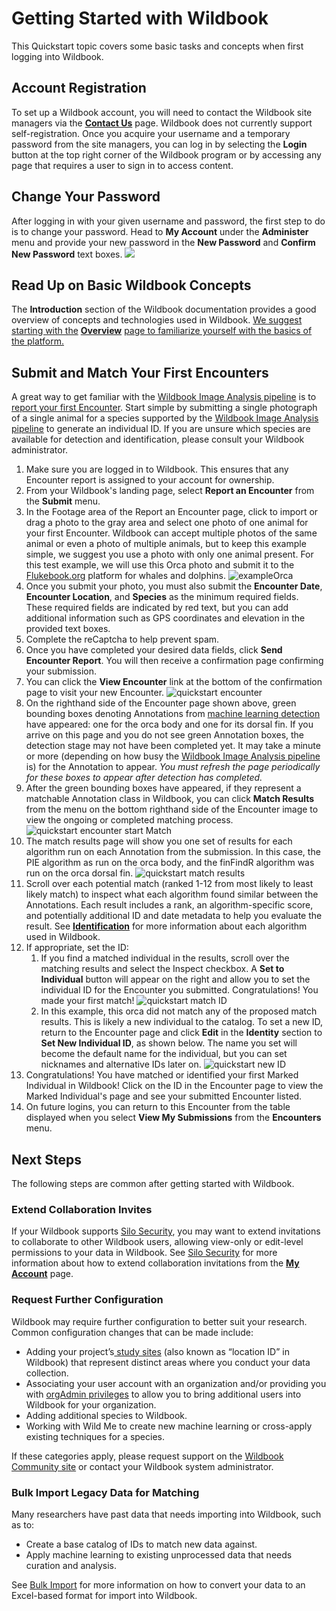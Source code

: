 # Getting Started with Wildbook

This Quickstart topic covers some basic tasks and concepts when first logging into Wildbook.

## Account Registration

To set up a Wildbook account, you will need to contact the Wildbook site managers via the **[Contact Us](https://www.wildme.org/contact-us.html)** page. Wildbook does not currently support self-registration. Once you acquire your username and a temporary password from the site managers, you can log in by selecting the **Login** button at the top right corner of the Wildbook program or by accessing any page that requires a user to sign in to access content.

## Change Your Password

After logging in with your given username and password, the first step to do is to change your password. Head to **My Account** under the **Administer** menu and provide your new password in the **New Password** and **Confirm New Password** text boxes.
![](../assets/images/wb-myaccount-interface.png)

## Read Up on Basic Wildbook Concepts

The **Introduction** section of the Wildbook documentation provides a good overview of concepts and technologies used in Wildbook. [We suggest starting with the](https://docs.wildme.org/product-docs/en/wildbook/introduction/) **[Overview](https://docs.wildme.org/product-docs/en/wildbook/introduction/)** [page to familiarize yourself with the basics of the platform.](https://docs.wildme.org/product-docs/en/wildbook/introduction/)

## Submit and Match Your First Encounters

A great way to get familiar with the [Wildbook Image Analysis pipeline](https://docs.wildme.org/product-docs/en/wildbook/introduction/image-analysis-pipeline/) is to [report your first Encounter](https://docs.wildme.org/product-docs/en/wildbook/data/report-an-encounter/). Start simple by submitting a single photograph of a single animal for a species supported by the [Wildbook Image Analysis pipeline](https://docs.wildme.org/product-docs/en/wildbook/introduction/image-analysis-pipeline/) to generate an individual ID. If you are unsure which species are available for detection and identification, please consult your Wildbook administrator.

1. Make sure you are logged in to Wildbook. This ensures that any Encounter report is assigned to your account for ownership.
2. From your Wildbook's landing page, select **Report an Encounter** from the **Submit** menu.
3. In the Footage area of the Report an Encounter page, click to import or drag a photo to the gray area and select one photo of one animal for your first Encounter. Wildbook can accept multiple photos of the same animal or even a photo of multiple animals, but to keep this example simple, we suggest you use a photo with only one animal present. For this test example, we will use this Orca photo and submit it to the [Flukebook.org](https://www.flukebook.org) platform for whales and dolphins.
    ![exampleOrca](../assets/images/orca.png)
4. Once you submit your photo, you must also submit the **Encounter Date**, **Encounter Location**, and **Species** as the minimum required fields. These required fields are indicated by red text, but you can add additional information such as GPS coordinates and elevation in the provided text boxes.
5. Complete the reCaptcha to help prevent spam.
6. Once you have completed your desired data fields, click **Send Encounter Report**. You will then receive a confirmation page confirming your submission.
7. You can click the **View Encounter** link at the bottom of the confirmation page to visit your new Encounter.
    ![quickstart encounter](../assets/images/wb-orca-encounter.png)
8. On the righthand side of the Encounter page shown above, green bounding boxes denoting Annotations from [machine learning detection](https://docs.wildme.org/product-docs/en/wildbook/introduction/image-analysis-pipeline/#detection) have appeared: one for the orca body and one for its dorsal fin. If you arrive on this page and you do not see green Annotation boxes, the detection stage may not have been completed yet. It may take a minute or more (depending on how busy the [Wildbook Image Analysis pipeline ](https://docs.wildme.org/product-docs/en/wildbook/introduction/image-analysis-pipeline/#image-analysis-pipeline)is) for the Annotation to appear. *You must refresh the page periodically for these boxes to appear after detection has completed.*
9. After the green bounding boxes have appeared, if they represent a matchable Annotation class in Wildbook, you can click **Match Results** from the menu on the bottom righthand side of the Encounter image to view the ongoing or completed matching process.
    ![quickstart encounter start Match](../assets/images/wb-orca-encounter-match-menu.png)
10. The match results page will show you one set of results for each algorithm run on each Annotation from the submission. In this case, the PIE algorithm as run on the orca body, and the finFindR algorithm was run on the orca dorsal fin.
    ![quickstart match results](../assets/images/wb-orca-matchresults.png)
11. Scroll over each potential match (ranked 1-12 from most likely to least likely match) to inspect what each algorithm found similar between the Annotations. Each result includes a rank, an algorithm-specific score, and potentially additional ID and date metadata to help you evaluate the result. See **[Identification](https://docs.wildme.org/product-docs/en/wildbook/introduction/image-analysis-pipeline/#identification)** for more information about each algorithm used in Wildbook.
12. If appropriate, set the ID:
    1. If you find a matched individual in the results, scroll over the matching results and select the Inspect checkbox. A **Set to Individual** button will appear on the right and allow you to set the individual ID for the Encounter you submitted. Congratulations! You made your first match!
        ![quickstart match ID](../assets/images/wb-orca-matchresults-selected.png)
    2. In this example, this orca did not match any of the proposed match results. This is likely a new individual to the catalog. To set a new ID, return to the Encounter page and click **Edit** in the **Identity** section to **Set New Individual ID**, as shown below. The name you set will become the default name for the individual, but you can set nicknames and alternative IDs later on.
        ![quickstart new ID](../assets/images/wb-encounter-name-individual.png)
13. Congratulations! You have matched or identified your first Marked Individual in Wildbook! Click on the ID in the Encounter page to view the Marked Individual's page and see your submitted Encounter listed.
14. On future logins, you can return to this Encounter from the table displayed when you select **View My Submissions** from the **Encounters** menu.

## Next Steps

The following steps are common after getting started with Wildbook.

### Extend Collaboration Invites

If your Wildbook supports [Silo Security](https://docs.wildme.org/product-docs/en/wildbook/introduction/security-overview/#silo-security), you may want to extend invitations to collaborate to other Wildbook users, allowing view-only or edit-level permissions to your data in Wildbook. See [Silo Security](https://docs.wildme.org/product-docs/en/wildbook/introduction/security-overview/#silo-security) for more information about how to extend collaboration invitations from the **[My Account](https://docs.wildme.org/product-docs/en/wildbook/security/my-account/)** page.

### Request Further Configuration

Wildbook may require further configuration to better suit your research. Common configuration changes that can be made include:

* Adding your project’s[ study sites](https://docs.wildme.org/product-docs/en/wildbook/data/study-sites/) (also known as “location ID” in Wildbook) that represent distinct areas where you conduct your data collection.
* Associating your user account with an organization and/or providing you with [orgAdmin privileges](https://docs.wildme.org/product-docs/en/wildbook/security/silo-security/org-admin/) to allow you to bring additional users into Wildbook for your organization.
* Adding additional species to Wildbook.
* Working with Wild Me to create new machine learning or cross-apply existing techniques for a species.

If these categories apply, please request support on the [Wildbook Community site](https://community.wildme.org) or contact your Wildbook system administrator.

### Bulk Import Legacy Data for Matching

Many researchers have past data that needs importing into Wildbook, such as to:

* Create a base catalog of IDs to match new data against.
* Apply machine learning to existing unprocessed data that needs curation and analysis.

See [Bulk Import](https://docs.wildme.org/product-docs/en/wildbook/data/bulk-import-beta/) for more information on how to convert your data to an Excel-based format for import into Wildbook.